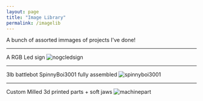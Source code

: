 ```yaml
---
layout: page
title: "Image Library"
permalink: /imagelib
---
```

A bunch of assorted immages of projects I've done!

<hr>

A RGB Led sign 
![nogcledsign](https://github.com/user-attachments/assets/51951aea-c00a-4434-ae17-9fa52b2c69b1) 

<hr>

3lb battlebot SpinnyBoi3001 fully assembled
![spinnyboi3001](https://github.com/user-attachments/assets/57870989-40a4-4452-9da4-12ef34537e0b)

<hr>

Custom Milled 3d printed parts + soft jaws
![machinepart](https://cdn.discordapp.com/attachments/956553279301619794/1342044619805950005/IMG_3009.jpg?ex=67b833f3&is=67b6e273&hm=35df64637c5f7f41d4cff23d9395001a52661070e2c96cd100b50e3ee3ac2914&)




